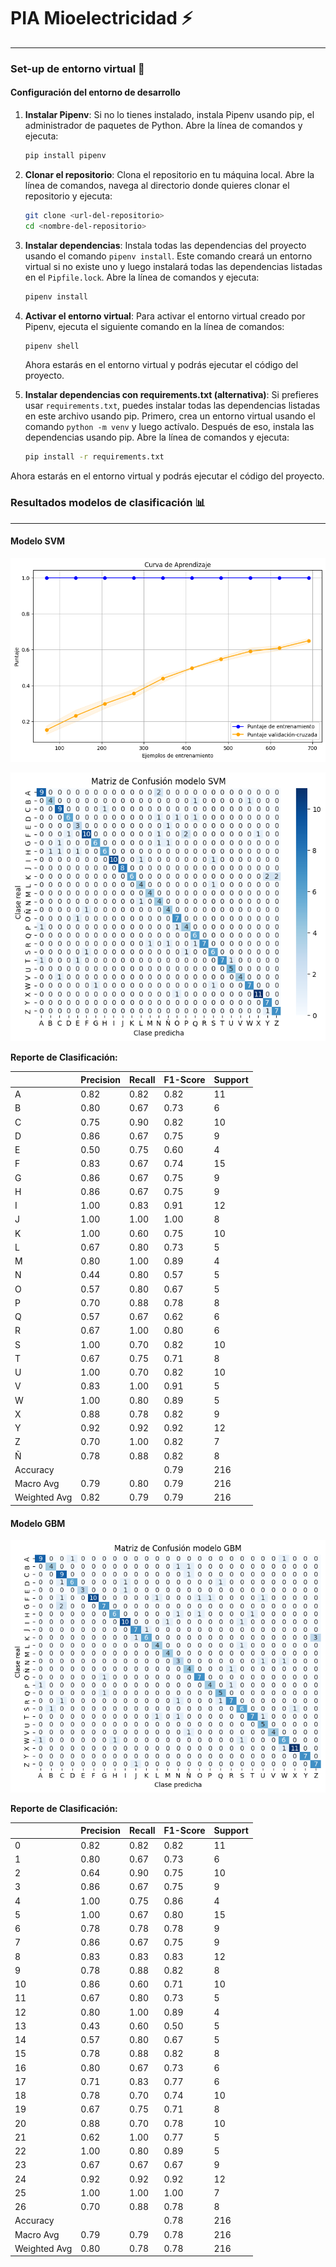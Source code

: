 # PIA Mioelectricidad :zap:
---

### Set-up de entorno virtual :wrench:
#### Configuración del entorno de desarrollo

1. **Instalar Pipenv**: Si no lo tienes instalado, instala Pipenv usando pip, el administrador de paquetes de Python. Abre la línea de comandos y ejecuta:

    ```sh
    pip install pipenv
    ```

2. **Clonar el repositorio**: Clona el repositorio en tu máquina local. Abre la línea de comandos, navega al directorio donde quieres clonar el repositorio y ejecuta:

    ```sh
    git clone <url-del-repositorio>
    cd <nombre-del-repositorio>
    ```

3. **Instalar dependencias**: Instala todas las dependencias del proyecto usando el comando `pipenv install`. Este comando creará un entorno virtual si no existe uno y luego instalará todas las dependencias listadas en el `Pipfile.lock`. Abre la línea de comandos y ejecuta:

    ```sh
    pipenv install
    ```

4. **Activar el entorno virtual**: Para activar el entorno virtual creado por Pipenv, ejecuta el siguiente comando en la línea de comandos:

    ```sh
    pipenv shell
    ```

    Ahora estarás en el entorno virtual y podrás ejecutar el código del proyecto.

5. **Instalar dependencias con requirements.txt (alternativa)**: Si prefieres usar `requirements.txt`, puedes instalar todas las dependencias listadas en este archivo usando pip. Primero, crea un entorno virtual usando el comando `python -m venv` y luego actívalo. Después de eso, instala las dependencias usando pip. Abre la línea de comandos y ejecuta:

    ```sh
    pip install -r requirements.txt
    ```

Ahora estarás en el entorno virtual y podrás ejecutar el código del proyecto.


### Resultados modelos de clasificación :bar_chart:

---

#### Modelo SVM 

![curvas aprendizaje svm](learning_curves_svm.png)

![svm confusion matrix](svm_cm.png)

**Reporte de Clasificación:**

|           | Precision | Recall | F1-Score | Support |
|-----------|-----------|--------|----------|---------|
| A         | 0.82      | 0.82   | 0.82     | 11      |
| B         | 0.80      | 0.67   | 0.73     | 6       |
| C         | 0.75      | 0.90   | 0.82     | 10      |
| D         | 0.86      | 0.67   | 0.75     | 9       |
| E         | 0.50      | 0.75   | 0.60     | 4       |
| F         | 0.83      | 0.67   | 0.74     | 15      |
| G         | 0.86      | 0.67   | 0.75     | 9       |
| H         | 0.86      | 0.67   | 0.75     | 9       |
| I         | 1.00      | 0.83   | 0.91     | 12      |
| J         | 1.00      | 1.00   | 1.00     | 8       |
| K         | 1.00      | 0.60   | 0.75     | 10      |
| L         | 0.67      | 0.80   | 0.73     | 5       |
| M         | 0.80      | 1.00   | 0.89     | 4       |
| N         | 0.44      | 0.80   | 0.57     | 5       |
| O         | 0.57      | 0.80   | 0.67     | 5       |
| P         | 0.70      | 0.88   | 0.78     | 8       |
| Q         | 0.57      | 0.67   | 0.62     | 6       |
| R         | 0.67      | 1.00   | 0.80     | 6       |
| S         | 1.00      | 0.70   | 0.82     | 10      |
| T         | 0.67      | 0.75   | 0.71     | 8       |
| U         | 1.00      | 0.70   | 0.82     | 10      |
| V         | 0.83      | 1.00   | 0.91     | 5       |
| W         | 1.00      | 0.80   | 0.89     | 5       |
| X         | 0.88      | 0.78   | 0.82     | 9       |
| Y         | 0.92      | 0.92   | 0.92     | 12      |
| Z         | 0.70      | 1.00   | 0.82     | 7       |
| Ñ         | 0.78      | 0.88   | 0.82     | 8       |
| Accuracy  |           |        | 0.79     | 216     |
| Macro Avg | 0.79      | 0.80   | 0.79     | 216     |
| Weighted Avg | 0.82   | 0.79   | 0.79     | 216     |

#### Modelo GBM 

![gbm confusion matrix](gbm_cm.png)

**Reporte de Clasificación:**

|           | Precision | Recall | F1-Score | Support |
|-----------|-----------|--------|----------|---------|
| 0         | 0.82      | 0.82   | 0.82     | 11      |
| 1         | 0.80      | 0.67   | 0.73     | 6       |
| 2         | 0.64      | 0.90   | 0.75     | 10      |
| 3         | 0.86      | 0.67   | 0.75     | 9       |
| 4         | 1.00      | 0.75   | 0.86     | 4       |
| 5         | 1.00      | 0.67   | 0.80     | 15      |
| 6         | 0.78      | 0.78   | 0.78     | 9       |
| 7         | 0.86      | 0.67   | 0.75     | 9       |
| 8         | 0.83      | 0.83   | 0.83     | 12      |
| 9         | 0.78      | 0.88   | 0.82     | 8       |
| 10        | 0.86      | 0.60   | 0.71     | 10      |
| 11        | 0.67      | 0.80   | 0.73     | 5       |
| 12        | 0.80      | 1.00   | 0.89     | 4       |
| 13        | 0.43      | 0.60   | 0.50     | 5       |
| 14        | 0.57      | 0.80   | 0.67     | 5       |
| 15        | 0.78      | 0.88   | 0.82     | 8       |
| 16        | 0.80      | 0.67   | 0.73     | 6       |
| 17        | 0.71      | 0.83   | 0.77     | 6       |
| 18        | 0.78      | 0.70   | 0.74     | 10      |
| 19        | 0.67      | 0.75   | 0.71     | 8       |
| 20        | 0.88      | 0.70   | 0.78     | 10      |
| 21        | 0.62      | 1.00   | 0.77     | 5       |
| 22        | 1.00      | 0.80   | 0.89     | 5       |
| 23        | 0.67      | 0.67   | 0.67     | 9       |
| 24        | 0.92      | 0.92   | 0.92     | 12      |
| 25        | 1.00      | 1.00   | 1.00     | 7       |
| 26        | 0.70      | 0.88   | 0.78     | 8       |
| Accuracy  |           |        | 0.78     | 216     |
| Macro Avg | 0.79      | 0.79   | 0.78     | 216     |
| Weighted Avg | 0.80   | 0.78   | 0.78     | 216     |